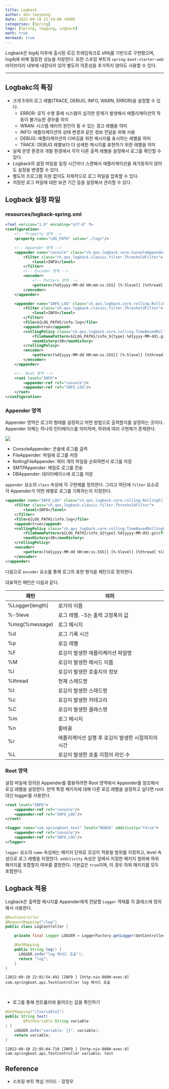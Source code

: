 ```yaml
---
title: Logback
author: dev-taeyeong
date: 2022-09-10 21:19:00 +0900
categories: [Spring]
tags: [Spring, logging, Logback]
math: true
mermaid: true
---
```


Logback은 log4j 이후에 출시된 로깅 프레임워크로 slf4j를 기반으로 구현됐으며, log4j에 비해 월등한 성능을 자랑한다. 또한 스프링 부트의 `spring-boot-starter-web` 라이브러리 내부에 내장되어 있어 별도의 의존성을 추가하지 않아도 사용할 수 있다.

---

## Logbakc의 특징

- 크게 5개의 로그 레벨(TRACE, DEBUG, INFO, WARN, ERROR)을 설정할 수 있다.
  - ERROR: 로직 수행 중에 시스템이 심각한 문제가 발생해서 애플리케이션의 작동이 불가능한 경우를 의미
  - WRAN: 시스템 에러의 원인이 될 수 있는 경고 레벨을 의미
  - INFO: 애플리케이션의 상태 변경과 같은 정보 전달을 위해 사용
  - DEBUG: 애플리케이션의 디버깅을 위한 메시지를 표시하는 레벨을 의미
  - TRACE: DEBUG 레벨보다 더 상세한 메시지를 표현하기 위한 레벨을 의미
- 실제 운영 환경과 개발 환경에서 각각 다른 출력 레벨을 설정해서 로그를 확인할 수 있다.
- Logback의 설정 파일을 일정 시간마다 스캔해서 애플리케이션을 재가동하지 않아도 설정을 변경할 수 있다.
- 별도의 프로그램 지원 없이도 자체적으로 로그 파일을 압축할 수 있다.
- 저장된 로그 파일에 대한 보관 기간 등을 설정해서 관리할 수 있다.

## Logback 설정 파일

### resources/logback-spring.xml
```xml
<?xml version="1.0" encoding="utf-8" ?>
<configuration>
    <!-- Property 영역 -->
    <property name="LOG_PATH" value="./logs"/>

    <!-- Appender 영역 -->
    <appender name="console" class="ch.qos.logback.core.ConsoleAppender">
        <filter class="ch.qos.logback.classic.filter.ThresholdFilter">
            <level>INFO</level>
        </filter>
        <!-- Encoder 영역 -->
        <encoder>
            <!-- Pattern 영역 -->
            <pattern>[%d{yyyy-MM-dd HH:mm:ss.SSS} [%-5level] [%thread] %logger %msg%n</pattern>
        </encoder>
    </appender>

    <appender name="INFO_LOG" class="ch.qos.logback.core.rolling.RollingFileAppender">
        <filter class="ch.qos.logback.classic.filter.ThresholdFilter">
            <level>INFO</level>
        </filter>
        <file>${LOG_PATH}/info.log</file>
        <append>true</append>
        <rollingPolicy class="ch.qos.logback.core.rolling.TimeBasedRollingPolicy">
            <fileNamePattern>${LOG_PATH}/info_${type}.%d{yyyy-MM-dd}.gz</fileNamePattern>
            <maxHistory>30</maxHistory>
        </rollingPolicy>
        <encoder>
            <pattern>[%d{yyyy-MM-dd HH:mm:ss.SSS}] [%-5level] [%thread] %logger %msg%n</pattern>
        </encoder>
    </appender>

    <!-- Root 영역 -->
    <root level="INFO">
        <appender-ref ref="console"/>
        <appender-ref ref="INFO_LOG"/>
    </root>
</configuration>
```

### Appender 영역

Appender 영역은 로그의 형태를 설정하고 어떤 방법으로 출력할지를 설정하는 곳이다. Appender 자체는 하나의 인터페이스를 의미하며, 하위에 여러 구현체가 존재한다.

![](/assets/images/2022-09-10-logback-01.png)

- ConsoleAppender: 콘솔에 로그를 출력
- FileAppender: 파일에 로그를 저장
- RollingFileAppender: 여러 개의 파일을 순회하면서 로그를 저장
- SMTPAppender: 메일로 로그를 전송
- DBAppender: 데이터베이스에 로그를 저장

`appender` 요소의 `class` 속성에 각 구현체를 정의한다. 그리고 하단에 `filter` 요소로 각 Appender가 어떤 레벨로 로그를 기록하는지 지정한다.

```xml
<appender name="INFO_LOG" class="ch.qos.logback.core.rolling.RollingFileAppender">
    <filter class="ch.qos.logback.classic.filter.ThresholdFilter">
        <level>INFO</level>
    </filter>
    <file>${LOG_PATH}/info.log</file>
    <append>true</append>
    <rollingPolicy class="ch.qos.logback.core.rolling.TimeBasedRollingPolicy">
        <fileNamePattern>${LOG_PATH}/info_${type}.%d{yyyy-MM-dd}.gz</fileNamePattern>
        <maxHistory>30</maxHistory>
    </rollingPolicy>
    <encoder>
        <pattern>[%d{yyyy-MM-dd HH:mm:ss.SSS}] [%-5level] [%thread] %logger %msg%n</pattern>
    </encoder>
</appender>
```

다음으로 `encoder` 요소를 통해 로그의 표현 형식을 패턴으로 정의한다.

대표적인 패턴은 다음과 같다.

| 패턴 | 의미 |
|-----|------|
| %Logger{length} | 로거의 이름 |
| %-5leve | 로그 레벨. -5는 출력 고정폭의 값 |
| %msg(%message) | 로그 메시지 |
| %d | 로그 기록 시간 |
| %p | 로깅 레벨 |
| %F | 로깅이 발생한 애플리케이션 파일명 |
| %M | 로깅이 발생한 메서드 이름 |
| %I | 로깅이 발생한 호출지의 정보 |
| %thread | 현재 스레드명 |
| %t | 로깅이 발생한 스레드명 |
| %c | 로깅이 발생한 카테고리 |
| %C | 로깅이 발생한 클래스명 |
| %m | 로그 메시지 |
| %n | 줄바꿈 |
| %r | 애플리케이션 실행 후 로깅이 발생한 시점까지의 시간 |
| %L | 로깅이 발생한 호출 지점의 라인 수 |

### Root 영역

설정 파일에 정의된 Appender를 활용하려면 Root 영역에서 Appender를 참조해서 로깅 레벨을 설정한다. 만약 특정 패키지에 대해 다른 로깅 레벨을 설정하고 싶다면 root 대신 logger를 사용한다.

```xml
<root level="INFO">
    <appender-ref ref="console"/>
    <appender-ref ref="INFO_LOG"/>
</root>
```

```xml
<logger name="com.springboot.test" level="DEBUG" additivity="false">
    <appender-ref ref="console"/>
    <appender-ref ref="INFO_LOG"/>
</logger>
```

`logger` 요소의 `name` 속성에는 패키지 단위로 로깅이 적용될 범위를 지정하고, level 속성으로 로그 레벨을 지정한다. `additivity` 속성은 앞에서 지정한 패키지 범위에 하위 패키지를 포함할지 여부를 결정한다. 기본값은 `true`이며, 이 경우 하위 패키지를 모두 포함한다.

## Logback 적용

Logback은 출력할 메시지를 Appender에게 전달할 `Logger` 객체를 각 클레스에 정의해서 사용한다.

```java
@RestController
@RequestMapping("/log")
public class LogController {

    private final Logger LOGGER = LoggerFactory.getLogger(GetController.class);

    @GetMapping
    public String log() {
      LOGGER.info("log 메서드 호출");
      return "log";
    }
}
```

```console
[2022-09-10 22:02:54.492 [INFO ] [http-nio-8080-exec-8] com.springboot.api.TestController log 메서드 호출
```

<br/>

- 로그를 통해 컨트롤러에 들어오는 값을 확인하기

```java
@GetMapping("/{variable}")
public String test(
        @PathVariable String variable
) {
    LOGGER.info("variable: {}", variable);
    return variable;
}
```

```console
[2022-09-10 22:05:04.710 [INFO ] [http-nio-8080-exec-8] com.springboot.api.TestController variable: test
```

## Reference

- 스프링 부트 핵심 가이드 - 장정우